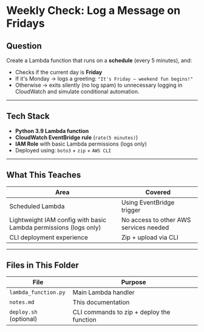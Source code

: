 # Weekly Check: Log a Message on Fridays

## Question

Create a Lambda function that runs on a **schedule** (every 5 minutes), and:

- Checks if the current day is **Friday**
- If it's Monday → logs a greeting: `"It's Friday — weekend fun begins!"`
- Otherwise → exits silently (no log spam) to unnecessary logging in CloudWatch and simulate conditional automation.

---

## Tech Stack

- **Python 3.9 Lambda function**
- **CloudWatch EventBridge rule** (`rate(5 minutes)`)
- **IAM Role** with basic Lambda permissions (logs only)
- Deployed using: `boto3` + `zip` + `AWS CLI`

---

## What This Teaches

| Area | Covered |
|------|---------|
|  Scheduled Lambda | Using EventBridge trigger |
|  Lightweight IAM config with basic Lambda permissions (logs only) | No access to other AWS services needed |
|  CLI deployment experience | Zip + upload via CLI |

---

## Files in This Folder

| File | Purpose |
|------|---------|
| `lambda_function.py` | Main Lambda handler |
| `notes.md` | This documentation |
| `deploy.sh` (optional) | CLI commands to zip + deploy the function |
